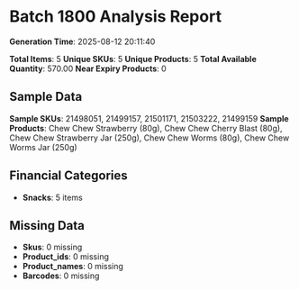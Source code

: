# Batch 1800 Analysis Report

**Generation Time**: 2025-08-12 20:11:40

**Total Items**: 5
**Unique SKUs**: 5
**Unique Products**: 5
**Total Available Quantity**: 570.00
**Near Expiry Products**: 0

## Sample Data
**Sample SKUs**: 21498051, 21499157, 21501171, 21503222, 21499159
**Sample Products**: Chew Chew Strawberry (80g), Chew Chew Cherry Blast (80g), Chew Chew Strawberry Jar (250g), Chew Chew Worms (80g), Chew Chew Worms Jar (250g)

## Financial Categories
- **Snacks**: 5 items

## Missing Data
- **Skus**: 0 missing
- **Product_ids**: 0 missing
- **Product_names**: 0 missing
- **Barcodes**: 0 missing
